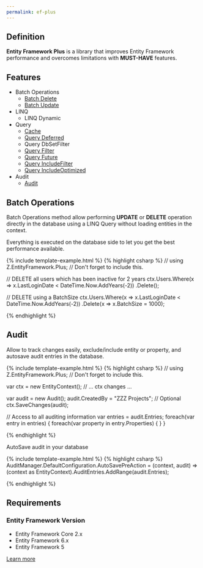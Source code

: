 ```yaml
---
permalink: ef-plus 
---
```


## Definition

**Entity Framework Plus** is a library that improves Entity Framework performance and overcomes limitations with **MUST-HAVE** features.

## Features

- Batch Operations
  - [Batch Delete](/batch-delete)
  - [Batch Update](/batch-update)
- LINQ
  - LINQ Dynamic
- Query
  - [Cache](/cache)
  - [Query Deferred](/deferred-query)
  - Query DbSetFilter
  - [Query Filter](/filter)
  - [Query Future](/future)
  - [Query IncludeFilter](/include-filter)
  - [Query IncludeOptimized](/include-optimized)
- Audit
  - [Audit](/audit)

## Batch Operations

Batch Operations method allow performing **UPDATE** or **DELETE** operation directly in the database using a LINQ Query without loading entities in the context.

Everything is executed on the database side to let you get the best performance available.

{% include template-example.html %} 
{% highlight csharp %}
// using Z.EntityFramework.Plus; // Don't forget to include this.

// DELETE all users which has been inactive for 2 years
ctx.Users.Where(x => x.LastLoginDate < DateTime.Now.AddYears(-2))
         .Delete();

// DELETE using a BatchSize
ctx.Users.Where(x => x.LastLoginDate < DateTime.Now.AddYears(-2))
         .Delete(x => x.BatchSize = 1000);

{% endhighlight %}


## Audit

Allow to track changes easily, exclude/include entity or property, and autosave audit entries in the database.

{% include template-example.html %} 
{% highlight csharp %}
// using Z.EntityFramework.Plus; // Don't forget to include this.

var ctx = new EntityContext();
// ... ctx changes ...

var audit = new Audit();
audit.CreatedBy = "ZZZ Projects"; // Optional
ctx.SaveChanges(audit);

// Access to all auditing information
var entries = audit.Entries;
foreach(var entry in entries)
{
    foreach(var property in entry.Properties)
    {
    }
}

{% endhighlight %}

AutoSave audit in your database

{% include template-example.html %} 
{% highlight csharp %}
AuditManager.DefaultConfiguration.AutoSavePreAction = (context, audit) =>
    (context as EntityContext).AuditEntries.AddRange(audit.Entries);

{% endhighlight %}

## Requirements

### Entity Framework Version

 - Entity Framework Core 2.x
 - Entity Framework 6.x
 - Entity Framework 5

[Learn more](http://entityframework-plus.net/)
